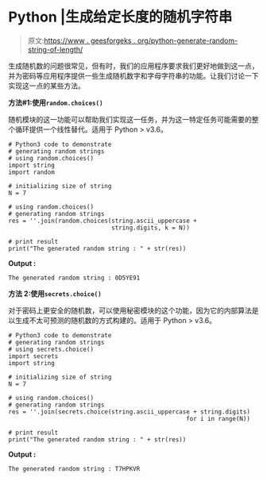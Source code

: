 # Python |生成给定长度的随机字符串

> 原文:[https://www . geesforgeks . org/python-generate-random-string-of-length/](https://www.geeksforgeeks.org/python-generate-random-string-of-given-length/)

生成随机数的问题很常见，但有时，我们的应用程序要求我们更好地做到这一点，并为密码等应用程序提供一些生成随机数字和字母字符串的功能。让我们讨论一下实现这一点的某些方法。

**方法#1:使用`random.choices()`**

随机模块的这一功能可以帮助我们实现这一任务，并为这一特定任务可能需要的整个循环提供一个线性替代。适用于 Python > v3.6。

```
# Python3 code to demonstrate
# generating random strings 
# using random.choices()
import string
import random

# initializing size of string 
N = 7

# using random.choices()
# generating random strings 
res = ''.join(random.choices(string.ascii_uppercase +
                             string.digits, k = N))

# print result
print("The generated random string : " + str(res))
```

**Output :**

```
The generated random string : 0D5YE91

```

**方法 2:使用`secrets.choice()`**

对于密码上更安全的随机数，可以使用秘密模块的这个功能，因为它的内部算法是以生成不太可预测的随机数的方式构建的。适用于 Python > v3.6。

```
# Python3 code to demonstrate
# generating random strings 
# using secrets.choice()
import secrets
import string

# initializing size of string 
N = 7

# using random.choices()
# generating random strings 
res = ''.join(secrets.choice(string.ascii_uppercase + string.digits)
                                                  for i in range(N))

# print result
print("The generated random string : " + str(res))
```

**Output :**

```
The generated random string : T7HPKVR

```